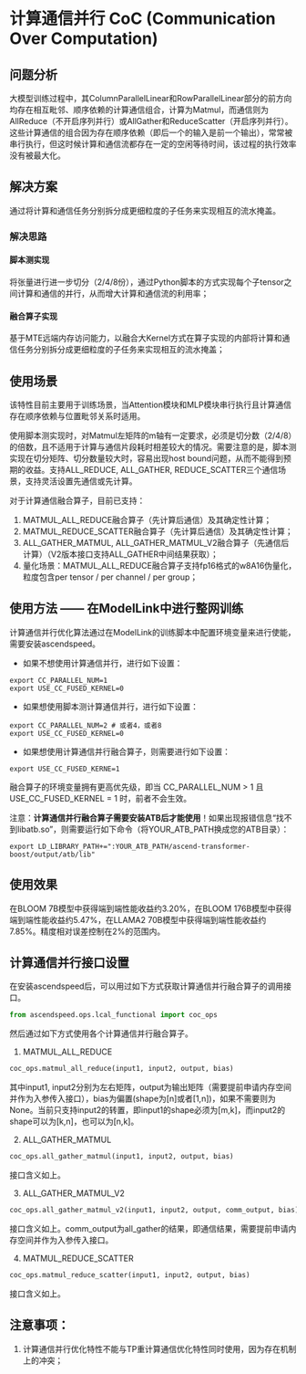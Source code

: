 # 计算通信并行 CoC (Communication Over Computation)

## 问题分析

大模型训练过程中，其ColumnParallelLinear和RowParallelLinear部分的前方向均存在相互毗邻、顺序依赖的计算通信组合，计算为Matmul，而通信则为AllReduce（不开启序列并行）或AllGather和ReduceScatter（开启序列并行）。这些计算通信的组合因为存在顺序依赖（即后一个的输入是前一个输出），常常被串行执行，但这时候计算和通信流都存在一定的空闲等待时间，该过程的执行效率没有被最大化。

## 解决方案

通过将计算和通信任务分别拆分成更细粒度的子任务来实现相互的流水掩盖。

### 解决思路

#### 脚本测实现
将张量进行进一步切分（2/4/8份），通过Python脚本的方式实现每个子tensor之间计算和通信的并行，从而增大计算和通信流的利用率；


#### 融合算子实现
基于MTE远端内存访问能力，以融合大Kernel方式在算子实现的内部将计算和通信任务分别拆分成更细粒度的子任务来实现相互的流水掩盖；

## 使用场景
该特性目前主要用于训练场景，当Attention模块和MLP模块串行执行且计算通信存在顺序依赖与位置毗邻关系时适用。

使用脚本测实现时，对Matmul左矩阵的m轴有一定要求，必须是切分数（2/4/8）的倍数，且不适用于计算与通信片段耗时相差较大的情况。需要注意的是，脚本测实现在切分矩阵、切分数量较大时，容易出现host bound问题，从而不能得到预期的收益。支持ALL_REDUCE, ALL_GATHER, REDUCE_SCATTER三个通信场景，支持灵活设置先通信或先计算。

对于计算通信融合算子，目前已支持：
1. MATMUL_ALL_REDUCE融合算子（先计算后通信）及其确定性计算；
2. MATMUL_REDUCE_SCATTER融合算子（先计算后通信）及其确定性计算；
3. ALL_GATHER_MATMUL, ALL_GATHER_MATMUL_V2融合算子（先通信后计算）（V2版本接口支持ALL_GATHER中间结果获取）；
4. 量化场景：MATMUL_ALL_REDUCE融合算子支持fp16格式的w8A16伪量化，粒度包含per tensor / per channel / per group；

## 使用方法 —— 在ModelLink中进行整网训练

计算通信并行优化算法通过在ModelLink的训练脚本中配置环境变量来进行使能，需要安装ascendspeed。

- 如果不想使用计算通信并行，进行如下设置：
```shell
export CC_PARALLEL_NUM=1
export USE_CC_FUSED_KERNEL=0
```

- 如果想使用脚本测计算通信并行，进行如下设置：
```shell
export CC_PARALLEL_NUM=2 # 或者4，或者8
export USE_CC_FUSED_KERNEL=0
```

- 如果想使用计算通信并行融合算子，则需要进行如下设置：
```shell
export USE_CC_FUSED_KERNE=1
```

融合算子的环境变量拥有更高优先级，即当 CC_PARALLEL_NUM > 1 且 USE_CC_FUSED_KERNEL = 1 时，前者不会生效。

注意：**计算通信并行融合算子需要安装ATB后才能使用**！如果出现报错信息“找不到libatb.so”，则需要运行如下命令（将YOUR_ATB_PATH换成您的ATB目录）：
```shell
export LD_LIBRARY_PATH+=":YOUR_ATB_PATH/ascend-transformer-boost/output/atb/lib"
```

## 使用效果

在BLOOM 7B模型中获得端到端性能收益约3.20%，在BLOOM 176B模型中获得端到端性能收益约5.47%，在LLAMA2 70B模型中获得端到端性能收益约7.85%。精度相对误差控制在2%的范围内。

## 计算通信并行接口设置

在安装ascendspeed后，可以用过如下方式获取计算通信并行融合算子的调用接口。

```python
from ascendspeed.ops.lcal_functional import coc_ops
```

然后通过如下方式使用各个计算通信并行融合算子。

1. MATMUL_ALL_REDUCE

```python
coc_ops.matmul_all_reduce(input1, input2, output, bias)
```

其中input1, input2分别为左右矩阵，output为输出矩阵（需要提前申请内存空间并作为入参传入接口），bias为偏置(shape为[n]或者[1,n])，如果不需要则为None。当前只支持input2的转置，即input1的shape必须为[m,k]，而input2的shape可以为[k,n]，也可以为[n,k]。

2. ALL_GATHER_MATMUL

```python
coc_ops.all_gather_matmul(input1, input2, output, bias)
```

接口含义如上。

3. ALL_GATHER_MATMUL_V2

```python
coc_ops.all_gather_matmul_v2(input1, input2, output, comm_output, bias)
```

接口含义如上。comm_output为all_gather的结果，即通信结果，需要提前申请内存空间并作为入参传入接口。

4. MATMUL_REDUCE_SCATTER

```python
coc_ops.matmul_reduce_scatter(input1, input2, output, bias)
```

接口含义如上。

## 注意事项：

1. 计算通信并行优化特性不能与TP重计算通信优化特性同时使用，因为存在机制上的冲突；
